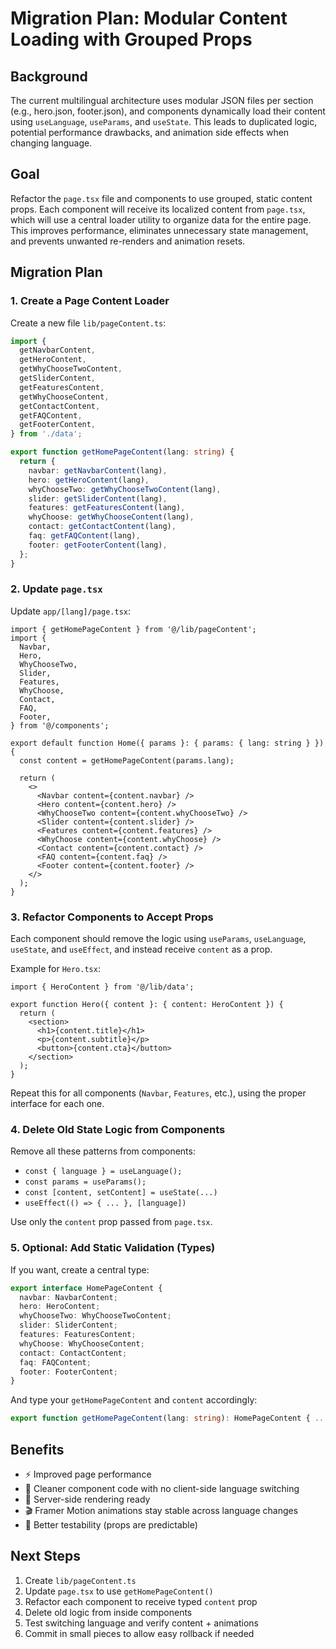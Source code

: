 # Migration Plan: Modular Content Loading with Grouped Props

## Background

The current multilingual architecture uses modular JSON files per section (e.g., hero.json, footer.json), and components dynamically load their content using `useLanguage`, `useParams`, and `useState`. This leads to duplicated logic, potential performance drawbacks, and animation side effects when changing language.

## Goal

Refactor the `page.tsx` file and components to use grouped, static content props. Each component will receive its localized content from `page.tsx`, which will use a central loader utility to organize data for the entire page. This improves performance, eliminates unnecessary state management, and prevents unwanted re-renders and animation resets.

## Migration Plan

### 1. Create a Page Content Loader

Create a new file `lib/pageContent.ts`:

```ts
import {
  getNavbarContent,
  getHeroContent,
  getWhyChooseTwoContent,
  getSliderContent,
  getFeaturesContent,
  getWhyChooseContent,
  getContactContent,
  getFAQContent,
  getFooterContent,
} from './data';

export function getHomePageContent(lang: string) {
  return {
    navbar: getNavbarContent(lang),
    hero: getHeroContent(lang),
    whyChooseTwo: getWhyChooseTwoContent(lang),
    slider: getSliderContent(lang),
    features: getFeaturesContent(lang),
    whyChoose: getWhyChooseContent(lang),
    contact: getContactContent(lang),
    faq: getFAQContent(lang),
    footer: getFooterContent(lang),
  };
}
```

### 2. Update `page.tsx`

Update `app/[lang]/page.tsx`:

```tsx
import { getHomePageContent } from '@/lib/pageContent';
import {
  Navbar,
  Hero,
  WhyChooseTwo,
  Slider,
  Features,
  WhyChoose,
  Contact,
  FAQ,
  Footer,
} from '@/components';

export default function Home({ params }: { params: { lang: string } }) {
  const content = getHomePageContent(params.lang);

  return (
    <>
      <Navbar content={content.navbar} />
      <Hero content={content.hero} />
      <WhyChooseTwo content={content.whyChooseTwo} />
      <Slider content={content.slider} />
      <Features content={content.features} />
      <WhyChoose content={content.whyChoose} />
      <Contact content={content.contact} />
      <FAQ content={content.faq} />
      <Footer content={content.footer} />
    </>
  );
}
```

### 3. Refactor Components to Accept Props

Each component should remove the logic using `useParams`, `useLanguage`, `useState`, and `useEffect`, and instead receive `content` as a prop.

Example for `Hero.tsx`:

```tsx
import { HeroContent } from '@/lib/data';

export function Hero({ content }: { content: HeroContent }) {
  return (
    <section>
      <h1>{content.title}</h1>
      <p>{content.subtitle}</p>
      <button>{content.cta}</button>
    </section>
  );
}
```

Repeat this for all components (`Navbar`, `Features`, etc.), using the proper interface for each one.

### 4. Delete Old State Logic from Components

Remove all these patterns from components:
- `const { language } = useLanguage();`
- `const params = useParams();`
- `const [content, setContent] = useState(...)`
- `useEffect(() => { ... }, [language])`

Use only the `content` prop passed from `page.tsx`.

### 5. Optional: Add Static Validation (Types)

If you want, create a central type:

```ts
export interface HomePageContent {
  navbar: NavbarContent;
  hero: HeroContent;
  whyChooseTwo: WhyChooseTwoContent;
  slider: SliderContent;
  features: FeaturesContent;
  whyChoose: WhyChooseContent;
  contact: ContactContent;
  faq: FAQContent;
  footer: FooterContent;
}
```

And type your `getHomePageContent` and `content` accordingly:

```ts
export function getHomePageContent(lang: string): HomePageContent { ... }
```

## Benefits

- ⚡ Improved page performance
- 🧼 Cleaner component code with no client-side language switching
- 🎯 Server-side rendering ready
- 🎬 Framer Motion animations stay stable across language changes
- 🧪 Better testability (props are predictable)

## Next Steps

1. Create `lib/pageContent.ts`
2. Update `page.tsx` to use `getHomePageContent()`
3. Refactor each component to receive typed `content` prop
4. Delete old logic from inside components
5. Test switching language and verify content + animations
6. Commit in small pieces to allow easy rollback if needed
